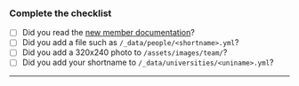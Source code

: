 <!-- Do not delete this -->

### Complete the checklist

- [ ] Did you read the [new member documentation](https://iris-hep.org/docs/newteammember)?
- [ ] Did you add a file such as `/_data/people/<shortname>.yml`?
- [ ] Did you add a 320x240 photo to `/assets/images/team/`?
- [ ] Did you add your shortname to `/_data/universities/<uniname>.yml`?

---

<!-- If you have anything to say, please say it here -->
